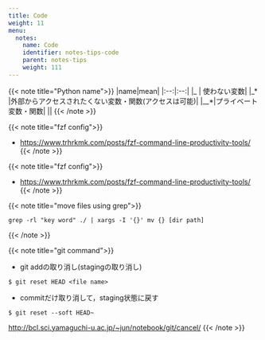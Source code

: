 ```yaml
---
title: Code
weight: 11
menu:
  notes:
    name: Code
    identifier: notes-tips-code
    parent: notes-tips
    weight: 111
---
```


{{< note title="Python name">}}
|name|mean|
|:--:|:--:|
|\_ | 使わない変数|
|\_\* |外部からアクセスされたくない変数・関数(アクセスは可能)|
|\_\_\*|プライベート変数・関数|
||
{{< /note >}}

{{< note title="fzf config">}}
- https://www.trhrkmk.com/posts/fzf-command-line-productivity-tools/
{{< /note >}}

{{< note title="fzf config">}}
- https://www.trhrkmk.com/posts/fzf-command-line-productivity-tools/
{{< /note >}}

{{< note title="move files using grep">}}
```
grep -rl "key word" ./ | xargs -I '{}' mv {} [dir path]
```
{{< /note >}}

{{< note title="git command">}}
- git addの取り消し(stagingの取り消し)

```
$ git reset HEAD <file name>
```

- commitだけ取り消して，staging状態に戻す

```
$ git reset --soft HEAD~
```

http://bcl.sci.yamaguchi-u.ac.jp/~jun/notebook/git/cancel/
{{< /note >}}
